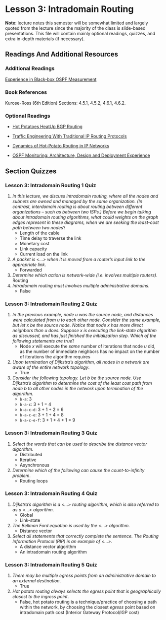 # Lesson 3: Intradomain Routing

**Note**: lecture notes this semester will be somewhat limited and largely quoted from the lecture since the majority of the class is slide-based presentations. This file will contain mainly optional readings, quizzes, and extra in-depth materials (if necessary).

## Readings And Additional Resources

### Additional Readings

[Experience in Black-box OSPF Measurement](http://conferences.sigcomm.org/imc/2001/imw2001-papers/82.pdf)

### Book References

Kurose-Ross (6th Edition) Sections: 4.5.1, 4.5.2, 4.6.1, 4.6.2.

### Optional Readings

- [Hot Potatoes HeatUp BGP Routing](https://www.cs.princeton.edu/~jrex/papers/hotpotato.pdf)

- [Traffic Engineering With Traditional IP Routing Protocols](https://www.cs.princeton.edu/~jrex/teaching/spring2005/reading/fortz02.pdf)

- [Dynamics of Hot-Potato Routing in IP Networks](https://www.cs.princeton.edu/~jrex/papers/sigmetrics04.pdf)

- [OSPF Monitoring: Architecture, Design and Deployment Experience](http://citeseerx.ist.psu.edu/viewdoc/download?doi=10.1.1.86.8523&rep=rep1&type=pdf)

## Section Quizzes

### Lesson 3: Intradomain Routing 1 Quiz

1. _In this lecture, we discuss intradomain routing, where all the nodes and subnets are owned and managed by the same organization. (In contrast, interdomain routing is about routing between different organizations – such as between two ISPs.) Before we begin talking about intradomain routing algorithms, what could weights on the graph edges represent in these diagrams, when we are seeking the least-cost path between two nodes_?
   - Length of the cable
   - Time delay to traverse the link
   - Monetary cost
   - Link capacity
   - Current load on the link
2. _A packet is <...> when it is moved from a router’s input link to the appropriate link_.
   - Forwarded
3. _Determine which action is network-wide (i.e. involves multiple routers)_. Routing
4. _Intradomain routing must involves multiple administrative domains_.
   - False

### Lesson 3: Intradomain Routing 2 Quiz

1. _In the previous example, node $u$ was the source node, and distances were calculated from $u$ to each other node. Consider the same example, but let $x$ be the source node. Notice that node $x$ has more direct neighbors than $u$ does. Suppose $x$ is executing the link-state algorithm as discussed, and has just finished the initialization step. Which of the following statements are true_?
   - Node $x$ will execute the _same_ number of iterations that node $u$ did, as the number of immediate neighbors has no impact on the number of iterations the algorithm requires
2. _Upon termination of Dijkstra’s algorithm, all nodes in a network are aware of the entire network topology_.
   - True
3. _Consider the following topology. Let b be the source node. Use Dijkstra’s algorithm to determine the cost of the least cost path from node b to all other nodes in the network upon termination of the algorithm_.
   - `b-a`: 3
   - `b-a-c`: 3 + 1 = 4
   - `b-a-c-d`: 3 + 1 + 2 = 6
   - `b-a-c-e`: 3 + 1 + 4 = 8
   - `b-a-c-e-f`: 3 + 1 + 4 + 1 = 9

### Lesson 3: Intradomain Routing 3 Quiz

1. _Select the words that can be used to describe the distance vector algorithm_.
   - Distributed
   - Iterative
   - Asynchronous
2. _Determine which of the following can cause the count-to-infinity problem_.
   - Routing loops

### Lesson 3: Intradomain Routing 4 Quiz

1. _Dijkstra’s algorithm is a <...> routing algorithm, which is also referred to as a <...> algorithm_.
   - Global
   - Link-state
2. _The Bellman Ford equation is used by the <...> algorithm_.
   - Distance vector
3. _Select all statements that correctly complete the sentence. The Routing Information Protocol (RIP) is an example of <...>_.
   - A distance vector algorithm
   - An intradomain routing algorithm

### Lesson 3: Intradomain Routing 5 Quiz

1. _There may be multiple egress points from an administrative domain to an external destination_.
   - True
2. _Hot potato routing always selects the egress point that is geographically closest to the ingress point_.
   - False, hot potato routing is a technique/practice of choosing a path within the network, by choosing the closest _egress_ point based on intradomain path cost (Interior Gateway Protocol/IGP cost)
